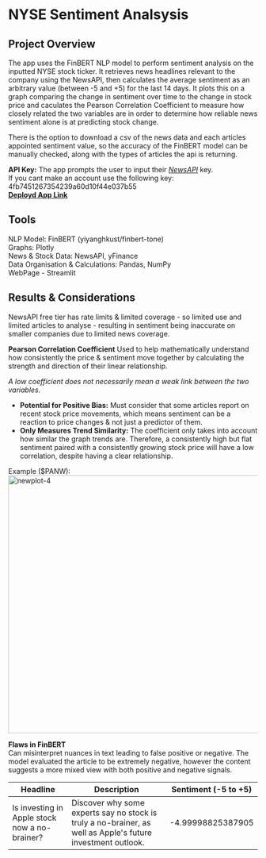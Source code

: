 # NYSE Sentiment Analsysis 

## Project Overview
The app uses the FinBERT NLP model to perform sentiment analysis on the inputted NYSE stock ticker. It retrieves news headlines relevant to the company using the NewsAPI, then calculates the average sentiment as an arbitrary value (between -5 and +5) for the last 14 days. It plots this on a graph comparing the change in sentiment over time to the change in stock price and caculates the Pearson Correlation Coefficient to measure how closely related the two variables are in order to determine how reliable news sentiment alone is at predicting stock change.

There is the option to download a csv of the news data and each articles appointed sentiment value, so the accuracy of the FinBERT model can be manually checked, along with the types of articles the api is returning.

**API Key:** The app prompts the user to input their [*NewsAPI*](https://newsapi.org) key.   
If you cant make an account use the following key: 4fb7451267354239a60d10f44e037b55  
[**Deployd App Link**](nysesentimentanalysis.up.railway.app)

## Tools
NLP Model: FinBERT (yiyanghkust/finbert-tone)  
Graphs: Plotly  
News & Stock Data: NewsAPI, yFinance  
Data Organisation & Calculations: Pandas, NumPy  
WebPage - Streamlit

## Results & Considerations
NewsAPI free tier has rate limits & limited coverage - so limited use and limited articles to analyse - resulting in sentiment being inaccurate on smaller companies due to limited news coverage.

**Pearson Correlation Coefficient**
Used to help mathematically understand how consistently the price & sentiment move together by calculating the strength and direction of their linear relationship.  

*A low coefficient does not necessarily mean a weak link between the two variables.*

- **Potential for Positive Bias:** Must consider that some articles report on recent stock price movements, which means sentiment can be a reaction to price changes & not just a predictor of them.  
- **Only Measures Trend Similarity:** The coefficient only takes into account how similar the graph trends are. Therefore, a consistently high but flat sentiment paired with a consistently growing stock price will have a low correlation, despite having a clear relationship.

Example ($PANW):
<img width="1304" height="520" alt="newplot-4" src="https://github.com/user-attachments/assets/b5b78239-7151-48eb-9772-873c68f8c328" />

**Flaws in FinBERT**  
Can misinterpret nuances in text leading to false positive or negative.
The model evaluated the article to be extremely negative, however the content suggests a more mixed view with both positive and negative signals.

| Headline | Description | Sentiment (-5 to +5) |
| --- | --- | --- |
Is investing in Apple stock now a no-brainer? | Discover why some experts say no stock is truly a no-brainer, as well as Apple's future investment outlook. | -4.99998825387905





